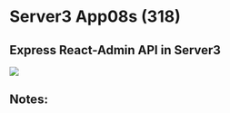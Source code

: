# Server3 App08s  (318)  
## Express React-Admin API in Server3  
  
<img src="Apps/images/et0318-server3-app08s.md_screen1.png" class="img4"><br>
  
## Notes:  
  
